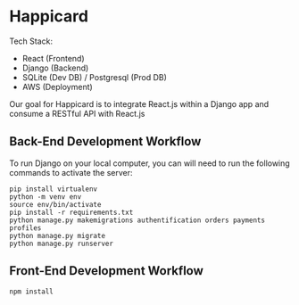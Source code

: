 # Happicard

Tech Stack:
* React (Frontend)
* Django (Backend)
* SQLite (Dev DB) / Postgresql (Prod DB)
* AWS (Deployment)

Our goal for Happicard is to integrate React.js within a Django app and consume a RESTful API with React.js

## Back-End Development Workflow
To run Django on your local computer, you can will need to run the following commands to activate the server:
```
pip install virtualenv 
python -m venv env
source env/bin/activate
pip install -r requirements.txt
python manage.py makemigrations authentification orders payments profiles
python manage.py migrate
python manage.py runserver
```
## Front-End Development Workflow
```
npm install
